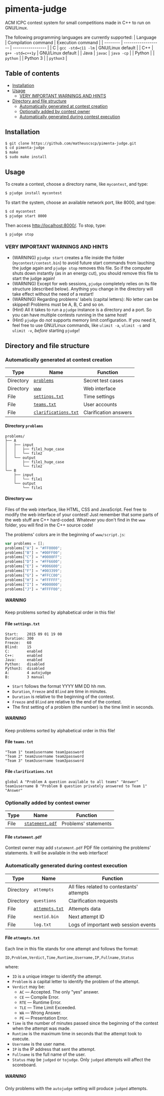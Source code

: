 # pimenta-judge
ACM ICPC contest system for small competitions made in C++ to run on GNU/Linux.

The following programming languages are currently supported:
| Language | Compilation command | Execution command |
| -------- | ------------------- | ----------------- |
| C        | `gcc -std=c11 -lm`  | GNU/Linux default |
| C++      | `g++ -std=c++1y`    | GNU/Linux default |
| Java     | `javac`             | `java -cp`        |
| Python   |                     | `python`          |
| Python 3 |                     | `python3`         |

## Table of contents
* [Installation](#installation)
* [Usage](#usage)
  * [VERY IMPORTANT WARNINGS AND HINTS](#very-important-warnings-and-hints)
* [Directory and file structure](#directory-and-file-structure)
  * [Automatically generated at contest creation](#automatically-generated-at-contest-creation)
  * [Optionally added by contest owner](#optionally-added-by-contest-owner)
  * [Automatically generated during contest execution](#automatically-generated-during-contest-execution)

## Installation
```bash
$ git clone https://github.com/matheuscscp/pimenta-judge.git
$ cd pimenta-judge
$ make
$ sudo make install
```

## Usage
To create a contest, choose a directory name, like `mycontest`, and type:
```bash
$ pjudge install mycontest
```
To start the system, choose an available network port, like 8000, and type:
```bash
$ cd mycontest
$ pjudge start 8000
```
Then access [http://localhost:8000/](http://localhost:8000/). To stop, type:
```bash
$ pjudge stop
```

### VERY IMPORTANT WARNINGS AND HINTS
* (WARNING) `pjudge start` creates a file inside the folder (`mycontest/contest.bin`) to avoid future start commands from lauching the judge again and `pjudge stop` removes this file. So if the computer shuts down instantly (as in an energy cut), you should remove this file to start the judge again!
* (WARNING) Except for web sessions, `pjudge` completely relies on its file structure (described below). Anything you change in the directory will take effect without the need of a restart!
* (WARNING) Regarding problems' labels (capital letters): *No* letter can be skipped! Problems must be A, B, C and so on.
* (Hint) All it takes to run a `pjudge` instance is a directory and a port. So you can have multiple contests running in the same host!
* (Hint) `pjudge` do *not* supports memory limit configuration. If you need it, feel free to use GNU/Linux commands, like `ulimit -a`, `ulimit -s` and `ulimit -v`, *before* starting `pjudge`!

## Directory and file structure

### Automatically generated at contest creation
| Type      | Name                                            | Function              |
| --------- | ----------------------------------------------- | --------------------- |
| Directory | [`problems`](#directory-problems)               | Secret test cases     |
| Directory | [`www`](#directory-www)                         | Web interface         |
| File      | [`settings.txt`](#file-settingstxt)             | Time settings         |
| File      | [`teams.txt`](#file-teamstxt)                   | User accounts         |
| File      | [`clarifications.txt`](#file-clarificationstxt) | Clarification answers |

#### Directory `problems`
```
problems/
├── A
│   ├── input
│   │   ├── file1_huge_case
│   │   └── file2
│   └── output
│       ├── file1_huge_case
│       └── file2
└── B
    ├── input
    │   └── file1
    └── output
        └── file1
```

#### Directory `www`
Files of the web interface, like HTML, CSS and JavaScript. Feel free to modify the web interface of your contest! Just remember that some parts of the web stuff are C++ hard-coded. Whatever you don't find in the `www` folder, you will find in the C++ source code!

The problems' colors are in the beginning of `www/script.js`:
```javascript
var problems = [];
problems["A"] = "#FF0000";
problems["B"] = "#00FF00";
problems["C"] = "#0000FF";
problems["D"] = "#FF6600";
problems["E"] = "#006600";
problems["F"] = "#003399";
problems["G"] = "#FFCC00";
problems["H"] = "#FFFFFF";
problems["I"] = "#000000";
problems["J"] = "#FFFF00";
```
##### WARNING
Keep problems sorted by alphabetical order in this file!

#### File `settings.txt`
```
Start:    2015 09 01 19 00
Duration: 300
Freeze:   60
Blind:    15
C:        enabled
C++:      enabled
Java:     enabled
Python:   disabled
Python3:  disabled
A:        4 autojudge
B:        3 manual
```
* `Start` follows the format YYYY MM DD hh mm.
* `Duration`, `Freeze` and `Blind` are time in minutes.
* `Duration` is relative to the beginning of the contest.
* `Freeze` and `Blind` are relative to the end of the contest.
* The first setting of a problem (the number) is the time limit in seconds.

##### WARNING
Keep problems sorted by alphabetical order in this file!

#### File `teams.txt`
```
"Team 1" team1username team1password
"Team 2" team2username team2password
"Team 3" team3username team3password
```

#### File `clarifications.txt`
```
global A "Problem A question available to all teams" "Answer"
team1username B "Problem B question privately answered to Team 1" "Answer"
```

### Optionally added by contest owner
| Type | Name                                  | Function             |
| ---- | ------------------------------------- | -------------------- |
| File | [`statement.pdf`](#file-statementpdf) | Problems' statements |

#### File `statement.pdf`
Contest owner may add `statement.pdf` PDF file containing the problems' statements. It will be available in the web interface!

### Automatically generated during contest execution
| Type      | Name                                | Function                                   |
| --------- | ----------------------------------- | ------------------------------------------ |
| Directory | `attempts`                          | All files related to contestants' attempts |
| Directory | `questions`                         | Clarification requests                     |
| File      | [`attempts.txt`](#file-attemptstxt) | Attempts data                              |
| File      | `nextid.bin`                        | Next attempt ID                            |
| File      | `log.txt`                           | Logs of important web session events       |

#### File `attempts.txt`
Each line in this file stands for one attempt and follows the format:
```
ID,Problem,Verdict,Time,Runtime,Username,IP,Fullname,Status
```
where:
* `ID` is a unique integer to identify the attempt.
* `Problem` is a capital letter to identify the problem of the attempt.
* `Verdict` may be:
  * `AC` — Accepted. The only "yes" answer.
  * `CE` — Compile Error.
  * `RTE` — Runtime Error.
  * `TLE` — Time Limit Exceeded.
  * `WA` — Wrong Answer.
  * `PE` — Presentation Error.
* `Time` is the number of minutes passed since the beginning of the contest when the attempt was made.
* `Runtime` is the maximum time in seconds that the attempt took to execute.
* `Username` is the user name.
* `IP` is the IP address that sent the attempt.
* `Fullname` is the full name of the user.
* `Status` may be `judged` or `tojudge`. Only `judged` attempts will affect the scoreboard.

##### WARNING
Only problems with the `autojudge` setting will produce `judged` attempts.
